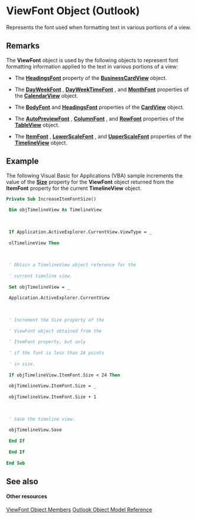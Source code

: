 
# ViewFont Object (Outlook)

Represents the font used when formatting text in various portions of a view.


## Remarks

The  **ViewFont** object is used by the following objects to represent font formatting information applied to the text in various portions of a view:


- The  **[HeadingsFont](760529d2-c197-7d01-3d1a-6c59c50fe1f9.md)** property of the **[BusinessCardView](83706cf8-080c-fbf0-9381-5801a2dd4dfd.md)** object.
    
- The  **[DayWeekFont](http://msdn.microsoft.com/library/ddb6f65d-72e2-d3f2-b10f-b3d8bc4d21b3%28Office.15%29.aspx)** , **[DayWeekTimeFont](http://msdn.microsoft.com/library/37ea6e1f-4148-3ab4-e0aa-48c49321ac91%28Office.15%29.aspx)** , and **[MonthFont](http://msdn.microsoft.com/library/b69d1690-d1a8-dbc0-3de4-86a8eb98a471%28Office.15%29.aspx)** properties of the **[CalendarView](37e078b9-9fc6-5894-b043-06d7257666a8.md)** object.
    
- The  **[BodyFont](8ac8c38b-999b-439e-266c-249770d946c7.md)** and **[HeadingsFont](3287437e-4ac5-35f5-818a-caea608f8095.md)** properties of the **[CardView](cdac229b-f2b6-9ecb-e1a7-b53509426570.md)** object.
    
- The  **[AutoPreviewFont](988e7bc4-9957-f611-b89e-1eb7a14fbfcc.md)** , **[ColumnFont](f69ff872-1823-b5c0-9a3d-d4cf72973be1.md)** , and **[RowFont](691be8dc-8811-64d0-7473-93a0fe8b4749.md)** properties of the **[TableView](026e27f8-1655-060d-e8cc-87eaaf4f1510.md)** object.
    
- The  **[ItemFont](7f01e8b1-cd9e-eb19-e481-35b98029320c.md)** , **[LowerScaleFont](3aceef64-c442-a719-d104-8bd27fba8283.md)** , and **[UpperScaleFont](adaa6ca0-0c88-8eb6-5de0-236cbd4e508f.md)** properties of the **[TimelineView](fb14c1a1-f542-fa1e-f30f-c5ee3d2f0206.md)** object.
    

## Example

The following Visual Basic for Applications (VBA) sample increments the value of the  **[Size](3eecba24-6e4e-637f-bffb-21def66127d8.md)** property for the **ViewFont** object returned from the **ItemFont** property for the current **TimelineView** object.


```vb
Private Sub IncreaseItemFontSize() 
 
 Dim objTimelineView As TimelineView 
 
 
 
 If Application.ActiveExplorer.CurrentView.ViewType = _ 
 
 olTimelineView Then 
 
 
 
 ' Obtain a TimelineView object reference for the 
 
 ' current timeline view. 
 
 Set objTimelineView = _ 
 
 Application.ActiveExplorer.CurrentView 
 
 
 
 ' Increment the Size property of the 
 
 ' ViewFont object obtained from the 
 
 ' ItemFont property, but only 
 
 ' if the font is less than 24 points 
 
 ' in size. 
 
 If objTimelineView.ItemFont.Size < 24 Then 
 
 objTimelineView.ItemFont.Size = _ 
 
 objTimelineView.ItemFont.Size + 1 
 
 
 
 ' Save the timeline view. 
 
 objTimelineView.Save 
 
 End If 
 
 End If 
 
End Sub
```


## See also


#### Other resources


[ViewFont Object Members](7ab1bdba-8b1e-a516-f44c-d6e91d56e4d3.md)
[Outlook Object Model Reference](http://msdn.microsoft.com/library/73221b13-d8d8-99b8-3394-b95dbbfd5ddc%28Office.15%29.aspx)
